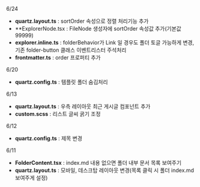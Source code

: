 6/24  
- **quartz.layout.ts** : sortOrder 속성으로 정렬 처리기능 추가
- **ExplorerNode.tsx : FileNode 생성자에 sortOrder 속성값 추가(기본값 99999)
- **explorer.inline.ts** : folderBehavior가 Link 일 경우도 폴더 토글 가능하게 변경, 기존 folder-button 클래스 이벤트리스터 주석처리
- **frontmatter.ts** : order 프로퍼티 추가

6/20  
- **quartz.config.ts** : 템플릿 폴더 숨김처리  

6/13  
- **quartz.layout.ts** : 우측 레이아웃 최근 게시글 컴포넌트 추가
- **custom.scss** : 리스트 글씨 굵기 조정

6/12  
- **quartz.config.ts** : 제목 변경

6/11  
- **FolderContent.tsx** : index.md 내용 없으면 폴더 내부 문서 목록 보여주기  
- **quartz.layout.ts** : 모바일, 데스크탑 레이아웃 변경(목록 클릭 시 폴더 index.md 보여주게 설정)